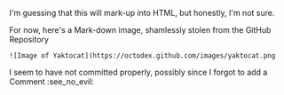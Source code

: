 <p>
 	I'm guessing that this will mark-up into HTML, but honestly, I'm not sure.
</p>

<p>
	For now, here's a Mark-down image, shamlessly stolen from the GitHub Repository
</p>
	
	![Image of Yaktocat](https://octodex.github.com/images/yaktocat.png
	
<p>
	I seem to have not committed properly, possibly since I forgot to add a Comment :see_no_evil: 
